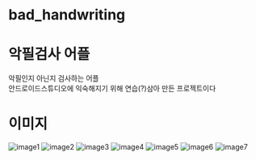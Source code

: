# bad_handwriting

# 악필검사 어플
악필인지 아닌지 검사하는 어플  
안드로이드스튜디오에 익숙해지기 위해 연습(?)삼아 만든 프로젝트이다

# 이미지
![image1](https://user-images.githubusercontent.com/55564114/168933907-d560410b-8a88-4a83-8dd6-fa47802cb873.PNG)
![image2](https://user-images.githubusercontent.com/55564114/168933909-31cd94a2-b107-4411-aea4-29bc67e8a0f1.PNG)
![image3](https://user-images.githubusercontent.com/55564114/168933910-a8fc0257-a27d-456f-87b1-857c2b45f877.PNG)
![image4](https://user-images.githubusercontent.com/55564114/168933911-dfa80792-fa36-4080-8834-84f8a24c66a9.PNG)
![image5](https://user-images.githubusercontent.com/55564114/168933912-74107852-0388-47fd-b3ac-81b62e351ef0.PNG)
![image6](https://user-images.githubusercontent.com/55564114/168933914-aa0ccd25-7a59-48d0-8af7-d6f50f3356b8.PNG)
![image7](https://user-images.githubusercontent.com/55564114/168933915-72179990-b692-43d0-8a95-06e7c376858b.PNG)
